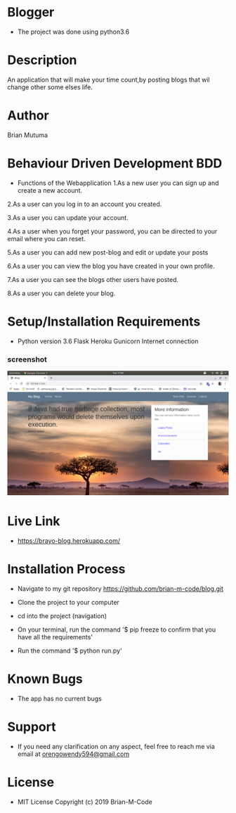 # Blogger
* The project was done using python3.6

# Description
An application that will make your time count,by posting blogs that wil change other some elses life. 

# Author
Brian Mutuma

# Behaviour Driven Development BDD
* Functions of the Webapplication
1.As a new user you can sign up and create a new account.

2.As a user can you log in to an account you created.

3.As a user you can update your account.

4.As a user when you forget your password, you can be directed to your email where you can reset.

5.As a user you can add new post-blog and edit or update your posts

6.As a user you can view the blog you have created in your own profile.

7.As a user you can see the blogs other users have posted.

8.As a user you can delete your blog.

# Setup/Installation Requirements
* Python version 3.6 Flask Heroku Gunicorn Internet connection

### screenshot
<img src="app/static/images/blog.png">

# Live Link

* https://brayo-blog.herokuapp.com/

# Installation Process
* Navigate to my git repository https://github.com/brian-m-code/blog.git

* Clone the project to your computer

* cd into the project (navigation)

* On your terminal, run the command '$ pip freeze to confirm that you have all the requirements'

* Run the command '$ python run.py'

# Known Bugs
* The app has no current bugs

# Support
* If you need any clarification on any aspect, feel free to reach me via email at orengowendy594@gmail.com

# License

* MIT License Copyright (c) 2019 Brian-M-Code

